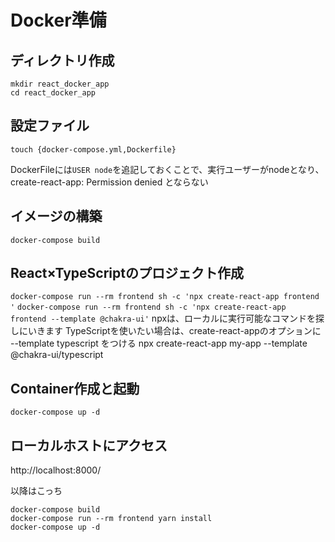 # Docker準備
## ディレクトリ作成
```
mkdir react_docker_app
cd react_docker_app
```
## 設定ファイル
```
touch {docker-compose.yml,Dockerfile}
```

DockerFileには`USER node`を追記しておくことで、実行ユーザーがnodeとなり、create-react-app: Permission denied
とならない

## イメージの構築
`docker-compose build`

## React×TypeScriptのプロジェクト作成
<!-- `docker-compose run --rm frontend sh -c 'npx create-react-app frontend --template typescript'` -->
`docker-compose run --rm frontend sh -c 'npx create-react-app frontend '`
`docker-compose run --rm frontend sh -c 'npx create-react-app frontend --template @chakra-ui'`
npxは、ローカルに実行可能なコマンドを探しにいきます
TypeScriptを使いたい場合は、create-react-appのオプションに --template typescript をつける
npx create-react-app my-app --template @chakra-ui/typescript


## Container作成と起動
`docker-compose up -d`

## ローカルホストにアクセス
http://localhost:8000/



以降はこっち
```
docker-compose build
docker-compose run --rm frontend yarn install
docker-compose up -d
```